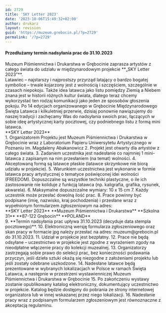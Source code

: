 ```yaml
---
id: 2729
title: 'SKY Letter 2023'
date: '2023-10-06T15:49:32+02:00'
author: drukarz
layout: revision
guid: 'https://muzeum.grebocin.pl/?p=2729'
permalink: '/?p=2729'
---
```


#### **Przedłużamy termin nadsyłania prac do 31.10.2023**

<div></div><div class="xdj266r x11i5rnm xat24cr x1mh8g0r x1vvkbs">Muzeum Piśmiennictwa i Drukarstwa w Grębocinie zaprasza artystów z całego świata do udziału w międzynarodowym projekcie **„SKY Letter 2023”**.</div><div class="x11i5rnm xat24cr x1mh8g0r x1vvkbs xtlvy1s">Latawiec – najstarszy i najprostszy przyrząd latający o bardzo bogatej symbolice – trwale kojarzony jest z wolnością i szczęściem, szczególnie w czasach niepokoju. Także idea latawca jako listu pomiędzy Ziemią a Niebem znana jest w historii różnych kultur świata, dlatego teraz chcemy wykorzystać ten rodzaj komunikacji jako jeden ze sposobów głoszenia pokoju. Po 14 edycjach organizowanego w Grębocinie Międzynarodowego Święta Latawca i kilkuletniej przerwie, dzisiaj ponownie nawiązujemy do naszej tradycji i zachęcamy Was do nadsyłania swoich prac, łączących w sobie ideę artystycznej karty pocztowej, czy podniebnego listu z formą mini latawca.</div><div></div><div></div><div></div><div class="x11i5rnm xat24cr x1mh8g0r x1vvkbs xtlvy1s">**SKY Letter 2023**</div><div class="x11i5rnm xat24cr x1mh8g0r x1vvkbs xtlvy1s">1. Organizatorem Projektu jest Muzeum Piśmiennictwa i Drukarstwa w Grębocinie wraz z Laboratorium Papieru Uniwersytetu Artystycznego w Poznaniu im. Magdaleny Abakanowicz  
2. Projekt jest otwarty dla artystów z całego świata.  
3. Zadaniem uczestnika jest nadesłanie co najmniej 1 mini-latawca z zapisanym na nim przesłaniem (na temat) wolności.  
4. Akceptowaną formą są latawce płaskie (latawce skrzynkowe nie biorą udziału w projekcie).  
5. Warunkiem uczestnictwa jest wykonanie w formie latawca pracy artystycznej o tematyce poświęconej idei wolności (FREEDOM). Dopuszczalne są wszystkie techniki plastyczne, o ile ich zastosowanie nie koliduje z funkcją latawca (np. kaligrafia, grafika, rysunek, akwarela).  
6. Maksymalne dopuszczalne wymiary: 10 x 15 cm  
7. Każdy uczestnik może przesłać dowolną ilość prac.  
8. Prace powinny być podpisane (imię, nazwisko, kraj pochodzenia) i przesłane wraz z wypełnionym formularzem zgłoszeniowym na adres:</div><div></div><div></div><div class="x11i5rnm xat24cr x1mh8g0r x1vvkbs xtlvy1s">**SKY Letter 2023**  
**Muzeum Piśmiennictwa i Drukarstwa**  
**Szkolna 31**  
**87-122 Grębocin**  
**POLAND**</div><div></div><div></div><div></div><div class="x11i5rnm xat24cr x1mh8g0r x1vvkbs xtlvy1s">9. **Termin nadsyłania prac upływa 31.10.2023 (decyduje data stempla pocztowego)**.  
10. Elektroniczną wersję formularza zgłoszeniowego oraz skan pracy w formacie jpg należy przesłać na adres: muzeum@grebocin.pl do 31.10.2023.  
11. Udział w projekcie jest bezpłatny.  
12. Prace nie będą odsyłane – uczestnictwo w projekcie jest zgodne z wyrażeniem zgody na nieodpłatne włączenie pracy do kolekcji muzealnej.  
13. Organizatorzy zastrzegają sobie prawo do selekcji prac, bez konieczności podawania przyczyn, jeśli dzieła sztuki okażą się niezgodne z założeniami projektu lub jeśli zostały odebrane uszkodzone.  
14. Nadesłane latawce będą prezentowane w wybranych lokalizacjach w Polsce w ramach Święta Latawca, a następnie w przestrzeni wystawienniczej Muzeum Piśmiennictwa i Drukarstwa w Grębocinie  
15. Po zakończeniu wystawy zostanie opublikowany katalog elektroniczny, dokumentujący uczestnictwo w projekcie. Katalog będzie dostępny do pobrania ze strony internetowej organizatora lub w innej wskazanej przez niego lokalizacji.  
16. Nadesłanie pracy wraz z podpisanym formularzem zgłoszeniowym jest równoznaczne z akceptacją regulaminu.</div>